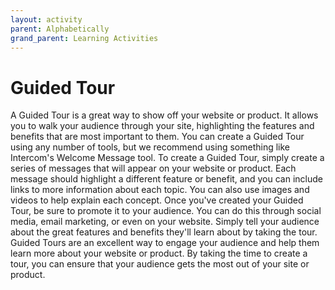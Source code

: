 ```yaml
---
layout: activity
parent: Alphabetically
grand_parent: Learning Activities
---
```


# Guided Tour

A Guided Tour is a great way to show off your website or product. It allows you to walk your audience through your site, highlighting the features and benefits that are most important to them. You can create a Guided Tour using any number of tools, but we recommend using something like Intercom's Welcome Message tool. To create a Guided Tour, simply create a series of messages that will appear on your website or product. Each message should highlight a different feature or benefit, and you can include links to more information about each topic. You can also use images and videos to help explain each concept. Once you've created your Guided Tour, be sure to promote it to your audience. You can do this through social media, email marketing, or even on your website. Simply tell your audience about the great features and benefits they'll learn about by taking the tour. Guided Tours are an excellent way to engage your audience and help them learn more about your website or product. By taking the time to create a tour, you can ensure that your audience gets the most out of your site or product.